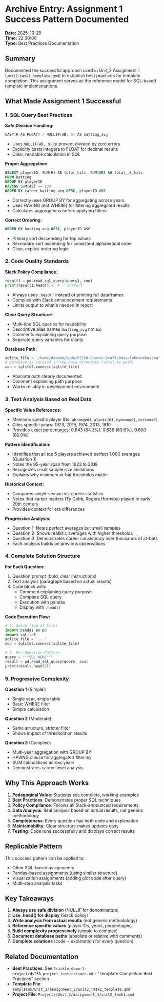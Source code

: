 # Archive Entry: Assignment 1 Success Pattern Documented

**Date:** 2025-10-29  
**Time:** 22:00:00  
**Type:** Best Practices Documentation

## Summary

Documented the successful approach used in Unit_2 Assignment 1 (`unit2_task1_template.qmd`) to establish best practices for template completion. This assignment serves as the reference model for SQL-based template implementations.

## What Made Assignment 1 Successful

### 1. SQL Query Best Practices

**Safe Division Handling:**
```python
CAST(H AS FLOAT) / NULLIF(AB, 0) AS batting_avg
```
- Uses `NULLIF(AB, 0)` to prevent division by zero errors
- Explicitly casts integers to FLOAT for decimal results
- Clear, readable calculation in SQL

**Proper Aggregation:**
```sql
SELECT playerID, SUM(H) AS total_hits, SUM(AB) AS total_at_bats
FROM batting
GROUP BY playerID
HAVING SUM(AB) >= 100
ORDER BY career_batting_avg DESC, playerID ASC
```
- Correctly uses GROUP BY for aggregating across years
- Uses HAVING (not WHERE) for filtering aggregated results
- Calculates aggregations before applying filters

**Correct Ordering:**
```sql
ORDER BY batting_avg DESC, playerID ASC
```
- Primary sort descending for top values
- Secondary sort ascending for consistent alphabetical order
- Clear, explicit ordering logic

### 2. Code Quality Standards

**Slack Policy Compliance:**
```python
result1 = pd.read_sql_query(query1, con)
print(result1.head(5))  # ✅ Correct
```
- Always uses `.head()` instead of printing full dataframes
- Complies with Slack announcement requirements
- Limits output to what's needed in report

**Clear Query Structure:**
- Multi-line SQL queries for readability
- Descriptive alias names (`batting_avg` not `ba`)
- Comments explaining query purpose
- Separate query variables for clarity

**Database Path:**
```python
sqlite_file = '/home/dawson/code/DS250-Course-Draft/Data/lahmansbaseballdb.sqlite'
# Database is located in the Data directory (absolute path)
con = sqlite3.connect(sqlite_file)
```
- Absolute path clearly documented
- Comment explaining path purpose
- Works reliably in development environment

### 3. Text Analysis Based on Real Data

**Specific Value References:**
- Mentions specific player IDs: `abramge01`, `alanirj01`, `nymanny01`, `carsoma01`
- Cites specific years: 1923, 2019, 1974, 2013, 1910
- Provides exact percentages: 0.643 (64.3%), 0.636 (63.6%), 0.600 (60.0%)

**Pattern Identification:**
- Identifies that all top 5 players achieved perfect 1.000 averages (Question 1)
- Notes the 95-year span from 1923 to 2019
- Recognizes small sample size limitations
- Explains why minimum at-bat thresholds matter

**Historical Context:**
- Compares single-season vs. career statistics
- Notes that career leaders (Ty Cobb, Rogers Hornsby) played in early 20th century
- Provides context for era differences

**Progressive Analysis:**
- Question 1: Notes perfect averages but small samples
- Question 2: Shows realistic averages with higher thresholds
- Question 3: Demonstrates career consistency over thousands of at-bats
- Each analysis builds on previous observations

### 4. Complete Solution Structure

**For Each Question:**
1. Question prompt (bold, clear instructions)
2. Text analysis (paragraph based on actual results)
3. Code block with:
   - Comment explaining query purpose
   - Complete SQL query
   - Execution with pandas
   - Display with `.head()`

**Code Execution Flow:**
```python
# 1. Setup (top of file)
import pandas as pd
import sqlite3
sqlite_file = '...'
con = sqlite3.connect(sqlite_file)

# 2. Per-Question Pattern
query = """SQL HERE"""
result = pd.read_sql_query(query, con)
print(result.head(5))
```

### 5. Progressive Complexity

**Question 1** (Simple):
- Single year, single table
- Basic WHERE filter
- Simple calculation

**Question 2** (Moderate):
- Same structure, stricter filter
- Shows impact of threshold on results

**Question 3** (Complex):
- Multi-year aggregation with GROUP BY
- HAVING clause for aggregated filtering
- SUM calculations across years
- Demonstrates career-level analysis

## Why This Approach Works

1. **Pedagogical Value**: Students see complete, working examples
2. **Best Practices**: Demonstrates proper SQL techniques
3. **Policy Compliance**: Follows all Slack-announced requirements
4. **Data Analysis**: Real analysis based on actual results, not generic methodology
5. **Completeness**: Every question has both code and explanation
6. **Maintainability**: Clear structure makes updates easy
7. **Testing**: Code runs successfully and displays correct results

## Replicable Pattern

This success pattern can be applied to:
- Other SQL-based assignments
- Pandas-based assignments (using similar structure)
- Visualization assignments (adding plot code after query)
- Multi-step analysis tasks

## Key Takeaways

1. **Always use safe division** (NULLIF for denominators)
2. **Use .head() for display** (Slack policy)
3. **Write analysis from actual results** (not generic methodology)
4. **Reference specific values** (player IDs, years, percentages)
5. **Build complexity progressively** (simple to complex)
6. **Document database paths** (absolute or relative with comments)
7. **Complete solutions** (code + explanation for every question)

## Related Documentation

- **Best Practices**: See `trickle-down-1-project/ds250_project_instructions.md` - "Template Completion Best Practices" section
- **Template File**: `Templates/Unit_2/assignment_1/unit2_task1_template.qmd`
- **Project File**: `Projects/Unit_2/assignment_1/unit2_task1.qmd`

